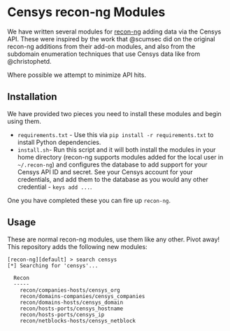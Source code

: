 # Censys recon-ng Modules

We have written several modules for [recon-ng](https://bitbucket.org/LaNMaSteR53/recon-ng) adding data via the Censys API. These were inspired by the work that @scumsec did on the original recon-ng additions from their add-on modules, and also from the subdomain enumeration techniques that use Censys data like from @christophetd. 

Where possible we attempt to minimize API hits. 

## Installation

We have provided two pieces you need to install these modules and begin using them.

* `requirements.txt` - Use this via `pip install -r requirements.txt` to install Python dependencies.
* `install.sh`- Run this script and it will both install the modules in your home directory (recon-ng supports modules added for the local user in `~/.recon-ng`) and configures the database to add support for your Censys API ID and secret. See your Censys account for your credentials, and add them to the database as you would any other credential - `keys add ...`. 

One you have completed these you can fire up `recon-ng`.

## Usage

These are normal recon-ng modules, use them like any other. Pivot away! This repository adds the following new modules:

	[recon-ng][default] > search censys
	[*] Searching for 'censys'...

	  Recon
	  -----
	    recon/companies-hosts/censys_org
	    recon/domains-companies/censys_companies
	    recon/domains-hosts/censys_domain
	    recon/hosts-ports/censys_hostname
	    recon/hosts-ports/censys_ip
	    recon/netblocks-hosts/censys_netblock